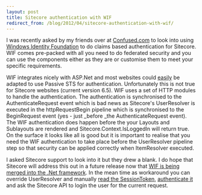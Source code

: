 ```yaml
---
layout: post
title: Sitecore authentication with WIF
redirect_from: /blog/2012/04/sitecore-authentication-with-wif/
---
```


I was recently asked by my friends over at [Confused.com](http://www.confused.com/) to look into using [Windows Identity Foundation](http://msdn.microsoft.com/en-us/security/aa570351) to do claims based authentication for Sitecore. WIF comes pre-packed with all you need to do federated security and you can use the components either as they are or customise them to meet your specific requirements.

WIF integrates nicely with ASP.Net and most websites could [easily](http://weblogs.asp.net/gunnarpeipman/archive/2011/02/17/5-minutes-wif-make-your-asp-net-application-use-test-sts.aspx) be adapted to use Passive STS for authentication. Unfortunately this is not true for Sitecore websites (current version 6.5). WIF uses a set of HTTP modules to handle the authentication. The authentication is synchronised to the AuthenticateRequest event which is bad news as Sitecore's UserResolver is executed in the httpRequestBegin pipeline which is synchronised to the BeginRequest event (yes - just _before _the AuthenticateRequest event). The WIF authentication does happen before the your Layouts and Sublayouts are rendered and Sitecore.Context.IsLoggedIn will return true. On the surface it looks like all is good but it is important to realise that you need the WIF authentication to take place before the UserResolver pipeline step so that security can be applied correctly when ItemResolver executed.

I asked Sitecore support to look into it but they drew a blank. I do hope that Sitecore will address this out in a future release now that [WIF is being merged into the .Net framework](http://blogs.msdn.com/b/vbertocci/archive/2012/03/15/windows-identity-foundation-in-the-net-framework-4-5-beta-tools-samples-claims-everywhere.aspx). In the mean time as workaround you can override UserResolver and manually [read the SessionToken](http://msdn.microsoft.com/en-us/library/system.identitymodel.services.sessionauthenticationmodule.tryreadsessiontokenfromcookie(v=vs.110).aspx), [authenticate it](http://msdn.microsoft.com/en-us/library/microsoft.identitymodel.web.sessionauthenticationmodule.authenticatesessionsecuritytoken.aspx) and ask the Sitecore API to login the user for the current request.